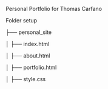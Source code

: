 Personal Portfolio for Thomas Carfano

Folder setup

├── personal_site

│   ├── index.html

│   ├── about.html

│   ├── portfolio.html

│   ├── style.css

